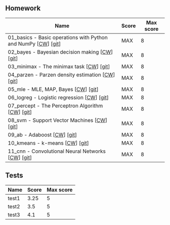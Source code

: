 ## Homework
| Name​                                                                                                                                                                        | Score | Max score |
| ---------------------------------------------------------------------------------------------------------------------------------------------------------------------------- | ----- | --------- |
| 01_basics - Basic operations with Python and NumPy [[CW](https://cw.fel.cvut.cz/wiki/courses/be5b33rpz/labs/01_intro/start "Assignment instruction")] [[git](hw/01_basics/)] | MAX   | 8         |
| 02_bayes - Bayesian decision making [[CW](https://cw.felk.cvut.cz/wiki/courses/be5b33rpz/labs/02_bayes/start "Assignment instruction")] [[git](hw/02_bayes/)]                | MAX   | 8         |
| 03_minimax - The minimax task [[CW](https://cw.fel.cvut.cz/wiki/courses/be5b33rpz/labs/03_minimax/start "Assignment instruction")] [[git](hw/03_minimax/)]                   | MAX   | 8         |
| 04_parzen - Parzen density estimation [[CW](https://cw.felk.cvut.cz/wiki/courses/be5b33rpz/labs/04_parzen/start "Assignment instruction")] [[git](hw/04_parzen/)]            | MAX   | 8         |
| 05_mle - MLE, MAP, Bayes [[CW](https://cw.fel.cvut.cz/wiki/courses/be5b33rpz/labs/05_mle_map_bayes/start "Assignment instruction")] [[git](hw/05_mle_map_bayes/)]            | MAX   | 8         |
| 06_logreg - Logistic regression [[CW](https://cw.felk.cvut.cz/wiki/courses/be5b33rpz/labs/06_logreg "Assignment instruction")] [[git](hw/06_logreg/)]                        | MAX   | 8         |
| 07_percept - The Perceptron Algorithm [[CW](https://cw.fel.cvut.cz/wiki/courses/be5b33rpz/labs/07_perceptron/start "Assignment instruction")] [[git](hw/07_perceptron/)]     | MAX   | 8         |
| 08_svm - Support Vector Machines [[CW](https://cw.fel.cvut.cz/wiki/courses/be5b33rpz/labs/08_svm/start "Assignment instruction")] [[git](hw/08_svm/)]                        | MAX   | 8         |
| 09_ab - Adaboost [[CW](https://cw.fel.cvut.cz/wiki/courses/be5b33rpz/labs/09_adaboost/start "Assignment instruction")] [[git](hw/09_adaboost/)]                              | MAX   | 8         |
| 10_kmeans - k-means [[CW](https://cw.fel.cvut.cz/b191/courses/be5b33rpz/labs/10_k-means/start "Assignment instruction")] [[git](hw/10_kmeans/)]                              | MAX   | 8         |
| 11_cnn - Convolutional Neural Networks [[CW](https://cw.fel.cvut.cz/wiki/courses/be5b33rpz/labs/cnn/start "Assignment instruction")] [[git](hw/11_cnn/)]                     | MAX   | 8         |

## Tests
| Name​ | Score | Max score |
| ----- | ----- | --------- |
| test1 | 3.25  | 5         |
| test2 | 3.5   | 5         |
| test3 | 4.1   | 5         |